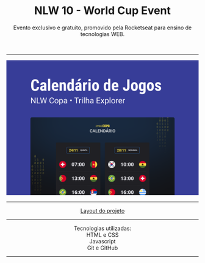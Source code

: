 <h1 align="center">NLW 10 - World Cup Event</h1>



<p align="center">Evento exclusivo e gratuito, promovido pela Rocketseat para ensino de tecnologias WEB.</p>



<br>
<hr>
<img src="./.github/preview.png" alt="Calendário da Copa">
<hr>

<p align="center"><a href="https://www.figma.com/file/4nvgKu7XziR90zsXcPyAtL/Calend%C3%A1rio-de-Jogos-(Community)?node-id=175%3A1815">Layout do projeto</a></p>
<hr>
<p align="center">Tecnologias utilizadas:
<br>HTML e CSS
<br>Javascript
<br>Git e GitHub</p>
<hr>